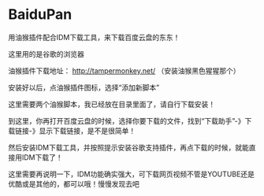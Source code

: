 # BaiduPan
用油猴插件配合IDM下载工具，来下载百度云盘的东东！

这里用的是谷歌的浏览器

油猴插件下载地址：
http://tampermonkey.net/
（安装油猴黑色猩猩那个）

安装好以后，点油猴插件图标，选择“添加新脚本”

这里需要两个油猴脚本，我已经放在目录里面了，请自行下载安装！


到这里，你再打开百度云盘的时候，选择你要下载的文件，找到“下载助手”-》下载链接-》显示下载链接，是不是很简单！

然后安装IDM下载工具，并按照提示安装谷歌支持插件，再点下载的时候，就能直接用IDM下载了！

这里需要再说明一下，IDM功能确实强大，可下载网页视频不管是YOUTUBE还是优酷或是其他的，都可以哦！慢慢发现去吧
